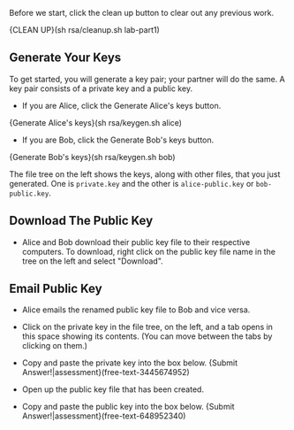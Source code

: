 
Before we start, click the clean up button to clear out any previous work.

{CLEAN UP}(sh rsa/cleanup.sh lab-part1)

## Generate Your Keys

To get started, you will generate a key pair; your partner will do the same. A key pair consists of a private key and a public key.

 - If you are Alice, click the Generate Alice's keys button.

{Generate Alice's keys}(sh rsa/keygen.sh alice)

 - If you are Bob, click the Generate Bob's keys button.

{Generate Bob's keys}(sh rsa/keygen.sh bob)

The file tree on the left shows the keys, along with other files, that you just generated. One is ```private.key``` and the other is ```alice-public.key``` or ```bob-public.key```.

## Download The Public Key

 - Alice and Bob download their public key file to their respective computers. To download, right click on the public key file name in the tree on the left and select "Download". 

## Email Public Key

 - Alice emails the renamed public key file to Bob and vice versa.

 - Click on the private key in the file tree, on the left, and a tab opens in this space showing its contents. (You can move between the tabs by clicking on them.)
 
 - Copy and paste the private key into the box below. 
 {Submit Answer!|assessment}(free-text-3445674952)

 - Open up the public key file that has been created.
 - Copy and paste the public key into the box below. 
 {Submit Answer!|assessment}(free-text-648952340)
